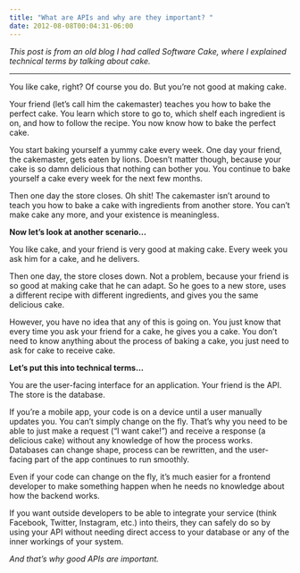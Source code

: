 ```yaml
---
title: "What are APIs and why are they important? "
date: 2012-08-08T00:04:31-06:00
---
```


_This post is from an old blog I had called Software Cake, where I explained technical terms by talking about cake._

***

You like cake, right? Of course you do. But you’re not good at making cake.

Your friend (let’s call him the cakemaster) teaches you how to bake the perfect cake. You learn which store to go to, which shelf each ingredient is on, and how to follow the recipe. You now know how to bake the perfect cake.

You start baking yourself a yummy cake every week. One day your friend, the cakemaster, gets eaten by lions. Doesn’t matter though, because your cake is so damn delicious that nothing can bother you. You continue to bake yourself a cake every week for the next few months.

Then one day the store closes. Oh shit! The cakemaster isn’t around to teach you how to bake a cake with ingredients from another store. You can’t make cake any more, and your existence is meaningless.

**Now let’s look at another scenario…**

You like cake, and your friend is very good at making cake. Every week you ask him for a cake, and he delivers.

Then one day, the store closes down. Not a problem, because your friend is so good at making cake that he can adapt. So he goes to a new store, uses a different recipe with different ingredients, and gives you the same delicious cake.

However, you have no idea that any of this is going on. You just know that every time you ask your friend for a cake, he gives you a cake. You don’t need to know anything about the process of baking a cake, you just need to ask for cake to receive cake.

**Let’s put this into technical terms…**

You are the user-facing interface for an application. Your friend is the API. The store is the database.

If you’re a mobile app, your code is on a device until a user manually updates you. You can’t simply change on the fly. That’s why you need to be able to just make a request (“I want cake!”) and receive a response (a delicious cake) without any knowledge of how the process works. Databases can change shape, process can be rewritten, and the user-facing part of the app continues to run smoothly.

Even if your code can change on the fly, it’s much easier for a frontend developer to make something happen when he needs no knowledge about how the backend works.

If you want outside developers to be able to integrate your service (think Facebook, Twitter, Instagram, etc.) into theirs, they can safely do so by using your API without needing direct access to your database or any of the inner workings of your system.

_And that’s why good APIs are important._

